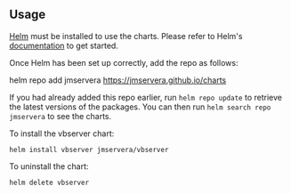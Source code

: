 ## Usage

[Helm](https://helm.sh) must be installed to use the charts.  Please refer to
Helm's [documentation](https://helm.sh/docs) to get started.

Once Helm has been set up correctly, add the repo as follows:

  helm repo add jmservera https://jmservera.github.io/charts

If you had already added this repo earlier, run `helm repo update` to retrieve
the latest versions of the packages.  You can then run `helm search repo
jmservera` to see the charts.

To install the vbserver chart:

    helm install vbserver jmservera/vbserver

To uninstall the chart:

    helm delete vbserver